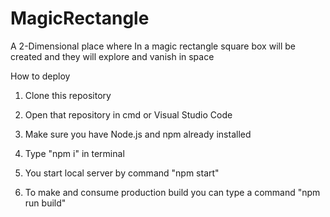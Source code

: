 # MagicRectangle
 A 2-Dimensional  place where In a magic rectangle square box will be created and they will explore and vanish in space

 How to deploy

 1. Clone this repository

 2. Open that repository in cmd or Visual Studio Code

 3. Make sure you have Node.js and npm already installed

 4. Type "npm i" in terminal

 5. You start local server by command "npm start"

 6. To make and consume production build you can type a command "npm run build"

